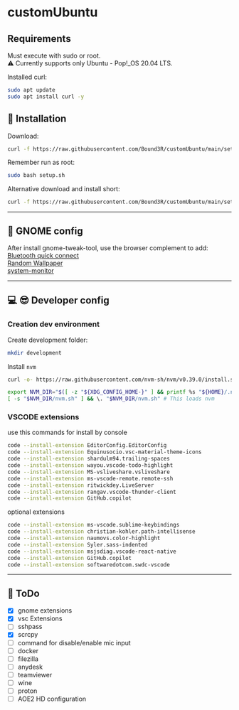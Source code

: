 # customUbuntu

## Requirements
Must execute with sudo or root.  
:warning: Currently supports only Ubuntu - Pop!_OS 20.04 LTS.

Installed curl:
```sh
sudo apt update
sudo apt install curl -y
```

## :rocket: Installation

Download:
```sh
curl -f https://raw.githubusercontent.com/Bound3R/customUbuntu/main/setup.sh -o setup.sh
```

Remember run as root:
```sh
sudo bash setup.sh
```

Alternative download and install short:
```sh
curl -f https://raw.githubusercontent.com/Bound3R/customUbuntu/main/setup.sh -o setup.sh && sudo bash setup.sh
```

---

## :art: GNOME config
After install gnome-tweak-tool, use the browser complement to add:  
[Bluetooth quick connect](https://extensions.gnome.org/extension/1401/bluetooth-quick-connect)  
[Random Wallpaper](https://extensions.gnome.org/extension/1040/random-wallpaper)  
[system-monitor](https://extensions.gnome.org/extension/120/system-monitor)

---

## :computer: :sunglasses: Developer config

### Creation dev environment
Create development folder:
```sh
mkdir development
```
Install `nvm`
```sh
curl -o- https://raw.githubusercontent.com/nvm-sh/nvm/v0.39.0/install.sh | bash
```
```sh
export NVM_DIR="$([ -z "${XDG_CONFIG_HOME-}" ] && printf %s "${HOME}/.nvm" || printf %s "${XDG_CONFIG_HOME}/nvm")"
[ -s "$NVM_DIR/nvm.sh" ] && \. "$NVM_DIR/nvm.sh" # This loads nvm
```

### VSCODE extensions
use this commands for install by console
```sh
code --install-extension EditorConfig.EditorConfig
code --install-extension Equinusocio.vsc-material-theme-icons
code --install-extension shardulm94.trailing-spaces
code --install-extension wayou.vscode-todo-highlight
code --install-extension MS-vsliveshare.vsliveshare
code --install-extension ms-vscode-remote.remote-ssh
code --install-extension ritwickdey.LiveServer
code --install-extension rangav.vscode-thunder-client
code --install-extension GitHub.copilot
```

optional extensions
```sh
code --install-extension ms-vscode.sublime-keybindings
code --install-extension christian-kohler.path-intellisense
code --install-extension naumovs.color-highlight
code --install-extension Syler.sass-indented
code --install-extension msjsdiag.vscode-react-native
code --install-extension GitHub.copilot
code --install-extension softwaredotcom.swdc-vscode
```

---

## :memo: ToDo
- [x] gnome extensions
- [x] vsc Extensions
- [ ] sshpass
- [x] scrcpy
- [ ] command for disable/enable mic input
- [ ] docker
- [ ] filezilla
- [ ] anydesk
- [ ] teamviewer
- [ ] wine
- [ ] proton
- [ ] AOE2 HD configuration
